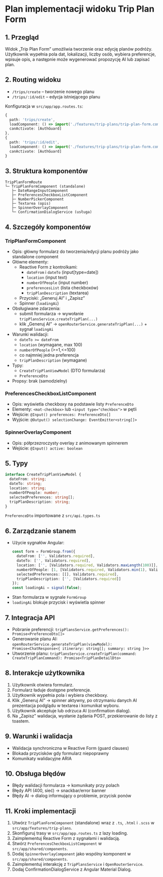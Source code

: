 # Plan implementacji widoku Trip Plan Form

## 1. Przegląd
Widok „Trip Plan Form” umożliwia tworzenie oraz edycję planów podróży. Użytkownik wypełnia pola dat, lokalizacji, liczby osób, wybiera preferencje, wpisuje opis, a następnie może wygenerować propozycję AI lub zapisać plan.

## 2. Routing widoku
- `/trips/create` – tworzenie nowego planu
- `/trips/:id/edit` – edycja istniejącego planu

Konfiguracja w `src/app/app.routes.ts`:
```ts
{
  path: 'trips/create',
  loadComponent: () => import('./features/trip-plans/trip-plan-form.component').then(m => m.TripPlanFormComponent),
  canActivate: [AuthGuard]
},
{
  path: 'trips/:id/edit',
  loadComponent: () => import('./features/trip-plans/trip-plan-form.component').then(m => m.TripPlanFormComponent),
  canActivate: [AuthGuard]
}
```

## 3. Struktura komponentów
```
TripPlanFormRoute
└─ TripPlanFormComponent (standalone)
   ├─ DateRangeInputComponent 
   ├─ PreferencesCheckboxListComponent
   ├─ NumberPickerComponent 
   ├─ Textarea (opis)
   ├─ SpinnerOverlayComponent
   └─ ConfirmationDialogService (usługa)
```

## 4. Szczegóły komponentów

### TripPlanFormComponent
- Opis: główny formularz do tworzenia/edycji planu podróży jako standalone component
- Główne elementy:
  - Reactive Form z kontrolkami:
    - `dateFrom` i `dateTo` (input[type=date])
    - `location` (input text)
    - `numberOfPeople` (input number)
    - `preferencesList` (lista checkboxów)
    - `tripPlanDescription` (textarea)
  - Przyciski: „Generuj AI” i „Zapisz”
  - Spinner (`loadingAi`)
- Obsługiwane zdarzenia:
  - submit formularza → wywołanie `tripPlansService.createTripPlan(...)`
  - klik „Generuj AI” → `openRouterService.generateTripPlan(...)` + sygnał `loadingAi`
- Warunki walidacji:
  - `dateTo >= dateFrom`
  - `location` (wymagane, max 100)
  - `numberOfPeople` (>=1,<=100)
  - co najmniej jedna preferencja
  - `tripPlanDescription` (wymagane)
- Typy:
  - `CreateTripPlanViewModel` (DTO formularza)
  - `PreferenceDto`
- Propsy: brak (samodzielny)

### PreferencesCheckboxListComponent
- Opis: wyświetla checkboxy na podstawie listy `PreferenceDto`
- Elementy: `<mat-checkbox>` lub `<input type="checkbox">` w pętli
- Wejście: `@Input() preferences: PreferenceDto[]`
- Wyjście: `@Output() selectionChange: EventEmitter<string[]>`

### SpinnerOverlayComponent
- Opis: półprzezroczysty overlay z animowanym spinnerem
- Wejście: `@Input() active: boolean`

## 5. Typy
```ts
interface CreateTripPlanViewModel {
  dateFrom: string;
  dateTo: string;
  location: string;
  numberOfPeople: number;
  selectedPreferences: string[];
  tripPlanDescription: string;
}
```
`PreferenceDto` importowane z `src/api.types.ts`

## 6. Zarządzanie stanem
- Użycie sygnałów Angular:
  ```ts
  const form = FormGroup.from({
    dateFrom: ['', Validators.required],
    dateTo: ['', Validators.required],
    location: ['', [Validators.required, Validators.maxLength(100)]],
    numberOfPeople: [1, [Validators.required, Validators.min(1), Validators.max(100)]],
    selectedPreferences: [[], Validators.required],
    tripPlanDescription: ['', [Validators.required]]
  });
  const loadingAi = signal(false);
  ```
- Stan formularza w sygnale `FormGroup`
- `loadingAi` blokuje przycisk i wyświetla spinner

## 7. Integracja API
- Pobranie preferencji: `tripPlansService.getPreferences(): Promise<PreferenceDto[]>`
- Generowanie planu AI: `openRouterService.generateTripPlan(viewModel): Promise<ChatResponse<{ itinerary: string[]; summary: string }>>`
- Utworzenie planu: `tripPlansService.createTripPlan(command: CreateTripPlanCommand): Promise<TripPlanDetailDto>`

## 8. Interakcje użytkownika
1. Użytkownik otwiera formularz.
2. Formularz ładuje dostępne preferencje.
3. Użytkownik wypełnia pola i wybiera checkboxy.
4. Klik „Generuj AI” → spinner aktywny, po otrzymaniu danych AI prezentacja podglądu w textarea i komunikat wyboru.
5. Użytkownik akceptuje lub odrzuca AI (confirmation dialog).
6. Na „Zapisz” walidacja, wysłanie żądania POST, przekierowanie do listy z toastem.

## 9. Warunki i walidacja
- Walidacja synchroniczna w Reactive Form (guard clauses)
- Blokada przycisków gdy formularz niepoprawny
- Komunikaty walidacyjne ARIA

## 10. Obsługa błędów
- Błędy walidacji formularza → komunikaty przy polach
- Błędy API (400, sieć) → snackbar/error banner
- Błędy AI → dialog informujący o problemie, przycisk ponów

## 11. Kroki implementacji
1. Utwórz `TripPlanFormComponent` (standalone) wraz z `.ts`, `.html` i `.scss` w `src/app/features/trip-plans`.
2. Skonfiguruj trasy w `src/app/app.routes.ts` z lazy loading.
3. Zaimplementuj Reactive Form z sygnałami i walidacją.
4. Stwórz `PreferencesCheckboxListComponent` w `src/app/shared/components`.
5. Dodaj `SpinnerOverlayComponent` jako wspólny komponent w `src/app/shared/components`.
6. Zaimplementuj interakcję z `TripPlansService` i `OpenRouterService`.
7. Dodaj ConfirmationDialogService z Angular Material Dialog.